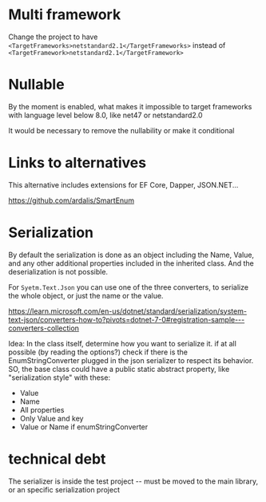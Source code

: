 # Multi framework

Change the project to have  
`<TargetFrameworks>netstandard2.1</TargetFrameworks>`
instead of  
`<TargetFramework>netstandard2.1</TargetFramework>`

# Nullable

By the moment is enabled, what makes it impossible to target frameworks
with language level below 8.0, like net47 or netstandard2.0

It would be necessary to remove the nullability or make it conditional
 
# Links to alternatives

This alternative includes extensions for EF Core, Dapper, JSON.NET...

https://github.com/ardalis/SmartEnum

# Serialization

By default the serialization is done as an object including the Name, Value,
and any other additional properties included in the inherited class. And the
deserialization is not possible.

For `Syetm.Text.Json` you can use one of the three converters, to serialize
the whole object, or just the name or the value.

https://learn.microsoft.com/en-us/dotnet/standard/serialization/system-text-json/converters-how-to?pivots=dotnet-7-0#registration-sample---converters-collection

Idea:
In the class itself, determine how you want to serialize it. if at all possible
(by reading the options?) check if there is the EnumStringConverter plugged in
the json serializer to respect its behavior. SO, the base class could have
a public static abstract property, like "serialization style" with these:
- Value
- Name
- All properties
- Only Value and key
- Value or Name if enumStringConverter

# technical debt
The serializer is inside the test project -- must be moved to the main library, or an
specific serialization project

